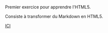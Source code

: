 Premier exercice pour apprendre l'HTML5.

Consiste à transformer du Markdown en HTML5.

[ICI](https://maxco41.github.io/markdown-warmup-html/)
